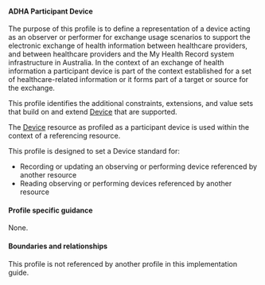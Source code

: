 #### ADHA Participant Device
The purpose of this profile is to define a representation of a device acting as an observer or performer for exchange usage scenarios to support the electronic exchange of health information between healthcare providers, and between healthcare providers and the My Health Record system infrastructure in Australia.
In the context of an exchange of health information a participant device is part of the context established for a set of healthcare-related information or it forms part of a target or source for the exchange.

This profile identifies the additional constraints, extensions, and value sets that build on and extend [Device](http://hl7.org/fhir/R4/device.html) that are supported. 

The [Device](http://hl7.org/fhir/R4/device.html) resource as profiled as a participant device is used within the context of a referencing resource. 

This profile is designed to set a Device standard for:
* Recording or updating an observing or performing device referenced by another resource
* Reading observing or performing devices referenced by another resource


#### Profile specific guidance
None.


#### Boundaries and relationships
This profile is not referenced by another profile in this implementation guide.  